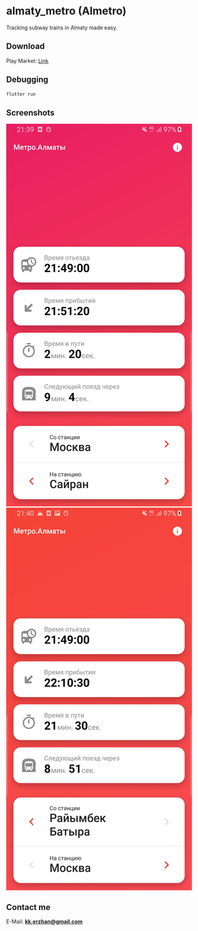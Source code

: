 # almaty_metro (Almetro)

Tracking subway trains in Almaty made easy.

## Download

Play Market: [Link](https://play.google.com/store/apps/details?id=com.kekland.almetro)

## Debugging

```bash
flutter run
```

## Screenshots

![Screenshot 1](./screenshots/Screenshot_20190324-213956.jpg) ![Screenshot 2](./screenshots/Screenshot_20190324-214008.jpg)

## Contact me

E-Mail: **kk.erzhan@gmail.com**